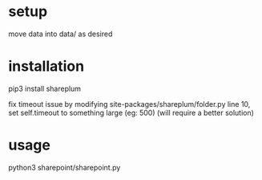 # setup
move data into data/ as desired

# installation
pip3 install shareplum

fix timeout issue by modifying site-packages/shareplum/folder.py
line 10, set self.timeout to something large (eg: 500) (will require a better solution)

# usage
python3 sharepoint/sharepoint.py
